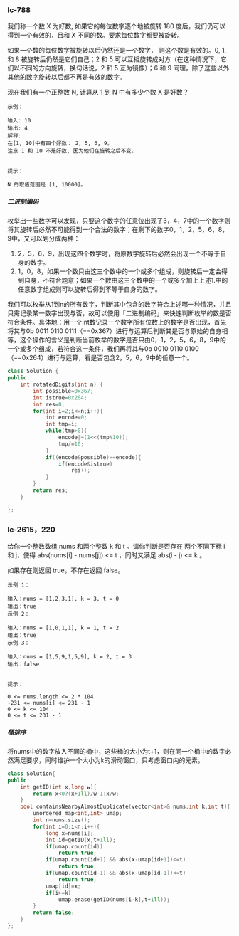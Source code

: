 ### lc-788

我们称一个数 X 为好数, 如果它的每位数字逐个地被旋转 180 度后，我们仍可以得到一个有效的，且和 X 不同的数。要求每位数字都要被旋转。

如果一个数的每位数字被旋转以后仍然还是一个数字， 则这个数是有效的。0, 1, 和 8 被旋转后仍然是它们自己；2 和 5 可以互相旋转成对方（在这种情况下，它们以不同的方向旋转，换句话说，2 和 5 互为镜像）；6 和 9 同理，除了这些以外其他的数字旋转以后都不再是有效的数字。

现在我们有一个正整数 N, 计算从 1 到 N 中有多少个数 X 是好数？

 

```
示例：

输入: 10
输出: 4
解释: 
在[1, 10]中有四个好数： 2, 5, 6, 9。
注意 1 和 10 不是好数, 因为他们在旋转之后不变。


提示：

N 的取值范围是 [1, 10000]。
```



##### 二进制编码

枚举出一些数字可以发现，只要这个数字的任意位出现了3，4，7中的一个数字则将其旋转后必然不可能得到一个合法的数字；在剩下的数字0，1，2，5，6，8，9中，又可以划分成两种：

1. 2，5，6，9，出现这四个数字时，将原数字旋转后必然会出现一个不等于自身的数字。
2. 1，0，8，如果一个数只由这三个数中的一个或多个组成，则旋转后一定会得到自身，不符合题意；如果一个数由这三个数中的一个或多个加上上述1.中的任意数字组成则可以旋转后得到不等于自身的数字。

我们可以枚举从1到n的所有数字，判断其中包含的数字符合上述哪一种情况，并且只需记录某一数字出现与否，故可以使用「二进制编码」来快速判断枚举的数是否符合条件。具体地：用一个int数记录一个数字所有位数上的数字是否出现，首先将其与0b 0011 0110 0111（==0x367）进行与运算后判断其是否与原始的自身相等，这个操作的含义是判断当前枚举的数字是否只由0，1，2，5，6，8，9中的一个或多个组成，若符合这一条件，我们再将其与0b 0010 0110 0100（==0x264）进行与运算，看是否包含2，5，6，9中的任意一个。



```c++
class Solution {
public:
    int rotatedDigits(int n) {
        int possible=0x367;
        int istrue=0x264;
        int res=0;
        for(int i=2;i<=n;i++){
            int encode=0;
            int tmp=i;
            while(tmp>0){
                encode|=(1<<(tmp%10));
                tmp/=10;
            }
            if((encode&possible)==encode){
                if(encode&istrue)
                    res++;
            }
        }
        return res;
    }

};
```





### lc-2615，220

给你一个整数数组 nums 和两个整数 k 和 t 。请你判断是否存在 两个不同下标 i 和 j，使得 abs(nums[i] - nums[j]) <= t ，同时又满足 abs(i - j) <= k 。

如果存在则返回 true，不存在返回 false。

```
示例 1：

输入：nums = [1,2,3,1], k = 3, t = 0
输出：true
示例 2：

输入：nums = [1,0,1,1], k = 1, t = 2
输出：true
示例 3：

输入：nums = [1,5,9,1,5,9], k = 2, t = 3
输出：false


提示：

0 <= nums.length <= 2 * 104
-231 <= nums[i] <= 231 - 1
0 <= k <= 104
0 <= t <= 231 - 1
```



##### 桶排序

将nums中的数字放入不同的桶中，这些桶的大小为t+1，则在同一个桶中的数字必然满足要求，同时维护一个大小为k的滑动窗口，只考虑窗口内的元素。



```c++
class Solution{
public:
	int getID(int x,long w){
		return x<0?(x+1ll)/w-1:x/w;
	}
	bool containsNearbyAlmostDuplicate(vector<int>& nums,int k,int t){
		unordered_map<int,int> umap;
		int n=nums.size();
		for(int i=0;i<n;i++){
			long x=nums[i];
			int id=getID(x,t+1ll);
			if(umap.count(id))
				return true;
			if(umap.count(id+1) && abs(x-umap[id+1])<=t)
				return true;
			if(umap.count(id-1) && abs(x-umap[id-1])<=t)
				return true;
			umap[id]=x;
			if(i>=k)
				umap.erase(getID(nums[i-k],t+1ll));
		}
		return false;
	}	
};
```

